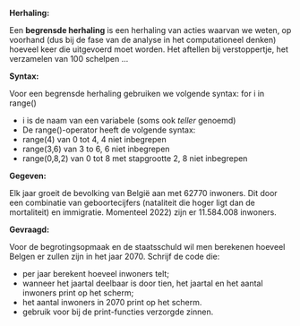 **Herhaling:**

Een **begrensde herhaling** is een herhaling van acties waarvan we weten, op voorhand (dus bij de fase van de analyse in het computationeel denken) hoeveel keer die uitgevoerd moet worden. Het aftellen bij verstoppertje, het verzamelen van 100 schelpen ... 

**Syntax:**

Voor een begrensde herhaling gebruiken we volgende syntax: 
for i in range() 
* i is de naam van een variabele (soms ook *teller* genoemd)
* De range()-operator heeft de volgende syntax:
* range(4) van 0 tot 4, 4 niet inbegrepen 
* range(3,6) van 3 to 6, 6 niet inbegrepen
* range(0,8,2) van 0 tot 8 met stapgrootte 2, 8 niet inbegrepen

**Gegeven:**

Elk jaar groeit de bevolking van België aan met 62770 inwoners. Dit door een combinatie van geboortecijfers (nataliteit die hoger ligt dan de mortaliteit) en immigratie. Momenteel 2022) zijn er 11.584.008 inwoners.

**Gevraagd:** 

Voor de begrotingsopmaak en de staatsschuld wil men berekenen hoeveel Belgen er zullen zijn in het jaar 2070. 
Schrijf de code die: 
* per jaar berekent hoeveel inwoners telt;
* wanneer het jaartal deelbaar is door tien, het jaartal en het aantal inwoners print op het scherm;
* het aantal inwoners in 2070 print op het scherm.  
* gebruik voor bij de print-functies verzorgde zinnen. 
